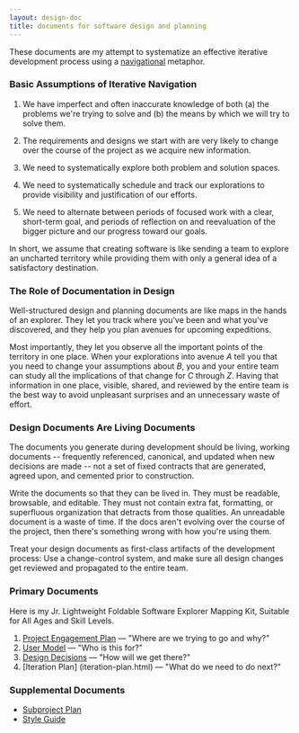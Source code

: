 ```yaml
---
layout: design-doc
title: documents for software design and planning
---
```


These documents are my attempt to systematize an effective iterative development
process using a [navigational][1] metaphor.


### Basic Assumptions of Iterative Navigation

1. We have imperfect and often inaccurate knowledge of both (a) the problems
   we're trying to solve and (b) the means by which we will try to solve them.

2. The requirements and designs we start with are very likely to change over the
   course of the project as we acquire new information.

3. We need to systematically explore both problem and solution spaces.

4. We need to systematically schedule and track our explorations to provide
   visibility and justification of our efforts.

5. We need to alternate between periods of focused work with a clear, short-term
   goal, and periods of reflection on and reevaluation of the bigger picture and
   our progress toward our goals.

In short, we assume that creating software is like sending a team to explore an
uncharted territory while providing them with only a general idea of a
satisfactory destination.


### The Role of Documentation in Design

Well-structured design and planning documents are like maps in the hands of an
explorer. They let you track where you've been and what you've discovered, and
they help you plan avenues for upcoming expeditions.

Most importantly, they let you observe all the important points of the territory
in one place. When your explorations into avenue *A* tell you that you need to
change your assumptions about *B*, you and your entire team can study all the
implications of that change for *C* through *Z*. Having that information in one
place, visible, shared, and reviewed by the entire team is the best way to avoid
unpleasant surprises and an unnecessary waste of effort.


### Design Documents Are Living Documents

The documents you generate during development should be living, working
documents -- frequently referenced, canonical, and updated when new decisions
are made -- not a set of fixed contracts that are generated, agreed upon, and
cemented prior to construction.

Write the documents so that they can be lived in. They must be readable,
browsable, and editable. They must not contain extra fat, formatting, or
superfluous organization that detracts from those qualities. An unreadable
document is a waste of time.  If the docs aren't evolving over the course of the
project, then there's something wrong with how you're using them.

Treat your design documents as first-class artifacts of the development
process: Use a change-control system, and make sure all design changes get
reviewed and propagated to the entire team.


### Primary Documents

Here is my Jr. Lightweight Foldable Software Explorer Mapping Kit, Suitable for
All Ages and Skill Levels.

1. [Project Engagement Plan](pep.html) &mdash; "Where are we trying
   to go and why?"
2. [User Model](user-model.html) &mdash; "Who is this for?"
3. [Design Decisions](design-decisions.html) &mdash; "How will we get
   there?"
4. [Iteration Plan] (iteration-plan.html) &mdash; "What do we need to do
   next?"


### Supplemental Documents

- [Subproject Plan](subproject-plan.html)
- [Style Guide](style-guide.html)


[1]: http://nerdflation.github.com/2010/04/10/design-as-navigation.html
